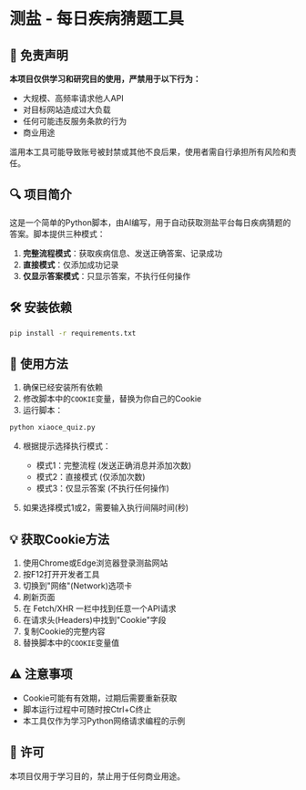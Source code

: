 # 测盐 - 每日疾病猜题工具

## 📢 免责声明

**本项目仅供学习和研究目的使用，严禁用于以下行为：**

- 大规模、高频率请求他人API
- 对目标网站造成过大负载
- 任何可能违反服务条款的行为
- 商业用途

滥用本工具可能导致账号被封禁或其他不良后果，使用者需自行承担所有风险和责任。

## 🔍 项目简介

这是一个简单的Python脚本，由AI编写，用于自动获取测盐平台每日疾病猜题的答案。脚本提供三种模式：

1. **完整流程模式**：获取疾病信息、发送正确答案、记录成功
2. **直接模式**：仅添加成功记录
3. **仅显示答案模式**：只显示答案，不执行任何操作

## 🛠️ 安装依赖

```bash
pip install -r requirements.txt
```

## 🚀 使用方法

1. 确保已经安装所有依赖
2. 修改脚本中的`COOKIE`变量，替换为你自己的Cookie
3. 运行脚本：

```bash
python xiaoce_quiz.py
```

4. 根据提示选择执行模式：
   - 模式1：完整流程 (发送正确消息并添加次数)
   - 模式2：直接模式 (仅添加次数)
   - 模式3：仅显示答案 (不执行任何操作)

5. 如果选择模式1或2，需要输入执行间隔时间(秒)

## 💡 获取Cookie方法

1. 使用Chrome或Edge浏览器登录测盐网站
2. 按F12打开开发者工具
3. 切换到"网络"(Network)选项卡
4. 刷新页面
5. 在 Fetch/XHR 一栏中找到任意一个API请求
6. 在请求头(Headers)中找到"Cookie"字段
7. 复制Cookie的完整内容
8. 替换脚本中的`COOKIE`变量值

## ⚠️ 注意事项

- Cookie可能有有效期，过期后需要重新获取
- 脚本运行过程中可随时按Ctrl+C终止
- 本工具仅作为学习Python网络请求编程的示例

## 📜 许可

本项目仅用于学习目的，禁止用于任何商业用途。 
